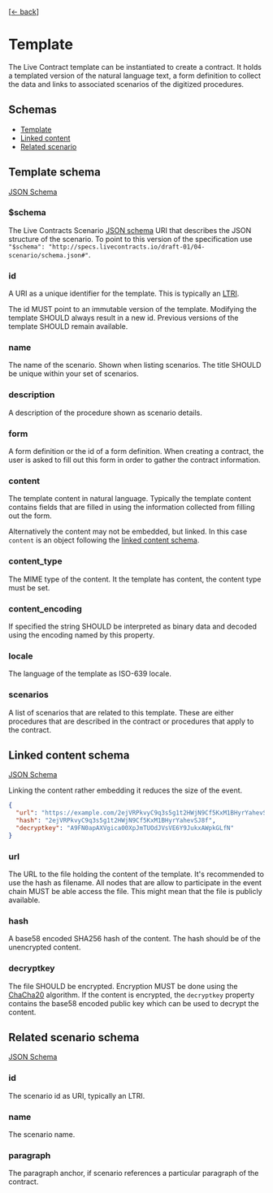 [[← back](../)]

# Template

The Live Contract template can be instantiated to create a contract. It holds a templated version of the natural
language text, a form definition to collect the data and links to associated scenarios of the digitized procedures.

## Schemas

* [Template](#template-schema)
* [Linked content](#linked-content-schema)
* [Related scenario](#related-scenario-schema)

## Template schema

[JSON Schema](schema.json#)

### $schema

The Live Contracts Scenario [JSON schema](http://json-schema.org) URI that describes the JSON structure of the scenario.
To point to this version of the specification use `"$schema": "http://specs.livecontracts.io/draft-01/04-scenario/schema.json#"`.

### id

A URI as a unique identifier for the template. This is typically an [LTRI](http://specs.livecontracts.io/draft-01/00-ltri/).

The id MUST point to an immutable version of the template. Modifying the template SHOULD always result in a new id.
Previous versions of the template SHOULD remain available.

### name

The name of the scenario. Shown when listing scenarios. The title SHOULD be unique within your set of scenarios.

### description

A description of the procedure shown as scenario details.

### form

A form definition or the id of a form definition. When creating a contract, the user is asked to fill out this form in
order to gather the contract information.

### content

The template content in natural language. Typically the template content contains fields that are filled in using the
information collected from filling out the form.

Alternatively the content may not be embedded, but linked. In this case `content` is an object following the
[linked content schema](#linked-content-schema).

### content_type

The MIME type of the content. It the template has content, the content type must be set.

### content_encoding

If specified the string SHOULD be interpreted as binary data and decoded using the encoding named by this property.

### locale

The language of the template as ISO-639 locale.

### scenarios

A list of scenarios that are related to this template. These are either procedures that are described in the contract
or procedures that apply to the contract.

## Linked content schema

[JSON Schema](schema.json#linked_content)

Linking the content rather embedding it reduces the size of the event.

```json
{
  "url": "https://example.com/2ejVRPkvyC9q3s5g1t2HWjN9Cf5KxM1BHyrYahevSJ8f.html",
  "hash": "2ejVRPkvyC9q3s5g1t2HWjN9Cf5KxM1BHyrYahevSJ8f",
  "decryptkey": "A9FN0apAXVgica00XpJmTUOdJVsVE6Y9JukxAWpkGLfN"
}
```

### url

The URL to the file holding the content of the template. It's recommended to use the hash as filename. All nodes that
are allow to participate in the event chain MUST be able access the file. This might mean that the file is publicly
available.

### hash

A base58 encoded SHA256 hash of the content. The hash should be of the unencrypted content.

### decryptkey

The file SHOULD be encrypted. Encryption MUST be done using the [ChaCha20](http://specs.livecontracts.io/draft-01/cryptography.md#Encryption)
algorithm. If the content is encrypted, the `decryptkey` property contains the base58 encoded public key which can be
used to decrypt the content.

## Related scenario schema

[JSON Schema](schema.json#scenario)

### id

The scenario id as URI, typically an LTRI.

### name

The scenario name.

### paragraph

The paragraph anchor, if scenario references a particular paragraph of the contract.
